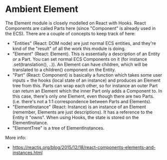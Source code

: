 # Ambient Element

The Element module is closely modelled on React with Hooks. React Components are called Parts here (since "Component"
is already used in the ECS). There are a couple of concepts to keep track of here:

- "Entities" (React: DOM node) are just normal ECS entities, and they're kind of the "result" of all the work this module is doing.
- "Element" (React: Element). This is essentially a description of an Entity _or_ a Part. You can set normal ECS Components on it
  (for instance .set(translation(), ..)). An Element can have children, which will be translated to a children() component
  on the Entity.
- "Part" (React: Component) is basically a function which takes some user inputs + the hooks (local state of an instance) and produces
  an Element tree from this. Parts can wrap each other, so for instance an outer Part can return an Element which the inner Part only
  adds a Component to. In this case, there's only _one_ Element, even though there are two Parts. (i.e. there's not a 1:1 correspondence
  between Parts and Elements).
- "ElementInstance" (React: Instance) is an instance of an Element (remember, Elements are just descriptions). It has a reference
  to the Entity it "owns". When using Hooks, the state is stored on the ElementInstance.
- "ElementTree" is a tree of ElementInstances.

More info:
 - https://reactjs.org/blog/2015/12/18/react-components-elements-and-instances.html
